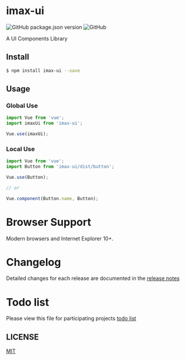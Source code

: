# imax-ui

![GitHub package.json version](https://img.shields.io/github/package-json/v/ByChoo/imax-ui.svg)
![GitHub](https://img.shields.io/github/license/ByChoo/imax-ui.svg)

A UI Components Library

## Install

```bash
$ npm install imax-ui --save
```

## Usage

### Global Use

```js
import Vue from 'vue';
import imaxUi from 'imax-ui';

Vue.use(imaxUi);
```

### Local Use
```js
import Vue from 'vue';
import Button from 'imax-ui/dist/button';

Vue.use(Button);

// or

Vue.component(Button.name, Button);
```

# Browser Support
Modern browsers and Internet Explorer 10+.

# Changelog
Detailed changes for each release are documented in the [release notes](https://github.com/BYChoo/imax-ui/releases)

# Todo list
Please view this file for participating projects [todo list](https://github.com/BYChoo/imax-ui/blob/master/todolist.md)

## LICENSE

[MIT](https://github.com/ByChoo/imax-ui/blob/master/LICENSE)

